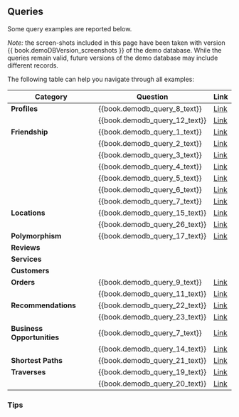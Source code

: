 
## Queries

Some query examples are reported below.

_Note:_ the screen-shots included in this page have been taken with version {{ book.demoDBVersion_screenshots }} of the demo database. While the queries remain valid, future versions of the demo database may include different records.

The following table can help you navigate through all examples:

|Category                    | Question                      | Link
|----------------------------|-------------------------------|--------------------------------------------------------------|
| **Profiles**               | {{book.demodb_query_8_text}}  | [Link](DemoDB.md#profiles---example-1)                       |
|                            | {{book.demodb_query_12_text}} | [Link](DemoDB.md#profiles---example-2)                       |
| **Friendship**             | {{book.demodb_query_1_text}}  | [Link](DemoDB.md#friendship---example-1)                     |
|                            | {{book.demodb_query_2_text}}  | [Link](DemoDB.md#friendship---example-2)                     |
|                            | {{book.demodb_query_3_text}}  | [Link](DemoDB.md#friendship---example-3)                     |
|                            | {{book.demodb_query_4_text}}  | [Link](DemoDB.md#friendship---example-4)                     |
|                            | {{book.demodb_query_5_text}}  | [Link](DemoDB.md#friendship---example-5)                     |
|                            | {{book.demodb_query_6_text}}  | [Link](DemoDB.md#friendship---example-6)                     |
|                            | {{book.demodb_query_7_text}}  | [Link](DemoDB.md#friendship---example-7)                     |
| **Locations**              | {{book.demodb_query_15_text}} | [Link](DemoDB.md#locations---example-1)                      |
|                            | {{book.demodb_query_26_text}} | [Link](DemoDB.md#locations---example-2)                      |
| **Polymorphism**           | {{book.demodb_query_17_text}} | [Link](DemoDB.md#polymorphism---example-1)                   |
| **Reviews**                |                               |                                                              |
| **Services**               |                               |                                                              |
| **Customers**              |                               |                                                              |
| **Orders**                 | {{book.demodb_query_9_text}}  | [Link](DemoDB.md#orders---example-1)                         |
|                            | {{book.demodb_query_11_text}} | [Link](DemoDB.md#orders---example-2)                         |
| **Recommendations**        | {{book.demodb_query_22_text}} | [Link](DemoDB-Queries-Recommendations.md#example-1)          |
|                            | {{book.demodb_query_23_text}} | [Link](DemoDB-Queries-Recommendations.md#example-2)          |
| **Business Opportunities** | {{book.demodb_query_7_text}}  | [Link](DemoDB-Queries-Business-Opportunities.md#example-1)   |
|                            | {{book.demodb_query_14_text}} | [Link](DemoDB-Queries-Business-Opportunities.md#example-2)   |
| **Shortest Paths**         | {{book.demodb_query_21_text}} | [Link](DemoDB-Queries-Shortest-Paths.md#example-1)           |
| **Traverses**              | {{book.demodb_query_19_text}} | [Link](DemoDB-Queries-Traverses.md#example-1)                |
|                            | {{book.demodb_query_20_text}} | [Link](DemoDB-Queries-Traverses.md#example-2)                |

### Tips

 




